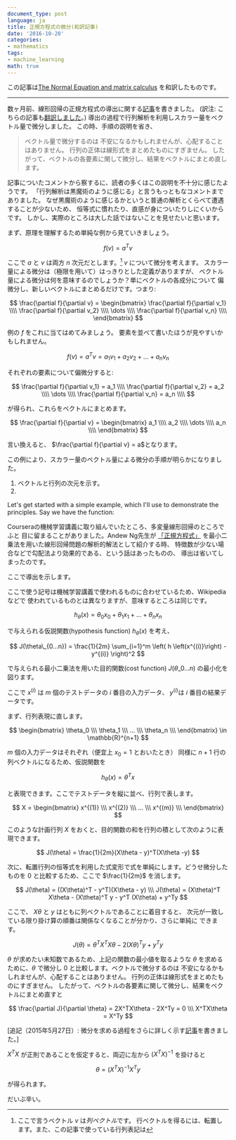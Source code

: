 ```yaml
---
document_type: post
language: ja
title: 正規方程式の微分(和訳記事)
date: '2016-10-20'
categories:
- mathematics
tags:
- machine_learning
math: true
---
```


この記事は[The Normal Equation and matrix calculus](http://eli.thegreenplace.net/2014/derivation-of-the-normal-equation-for-linear-regression/)
を和訳したものです。

---

数ヶ月前、線形回帰の正規方程式の導出に関する[記事](http://eli.thegreenplace.net/2015/the-normal-equation-and-matrix-calculus/)を書きました。
(訳注: こちらの記事も[翻訳しました](https://mt-caret.github.io/blog/2016/10/20/derivation-of-the-normal-equation-for-linear-regression.html)。)
導出の過程で行列解析を利用しスカラー量をベクトル量で微分しました。
この時、手順の説明を省き、

> ベクトル量で微分するのは
> 不安になるかもしれませんが、心配することはありません。
> 行列の正体は線形式をまとめたものにすぎません。
> したがって、ベクトルの各要素に関して微分し、結果をベクトルにまとめ直します。

記事についたコメントから察するに、読者の多くはこの説明を不十分に感じたようです。
「行列解析は黒魔術のように感じる」と言うもっともなコメントまでありました。
なぜ黒魔術のように感じるかというと普通の解析とくらべて遭遇することが少ないため、
恒等式に慣れたり、直感が身についたりしにくいからです。
しかし、実際のところは大した話ではないことを見せたいと思います。

まず、原理を理解するため単純な例から見ていきましょう。

$$
f(v) = a^Tv
$$

ここで $a$ と $v$ は両方 $n$ 次元だとします。[^1] $v$ について微分を考えます。
スカラー量による微分は（極限を用いて）はっきりとした定義がありますが、
ベクトル量による微分は何を意味するのでしょうか？単にベクトルの各成分について
偏微分し、新しいベクトルにまとめるだけです。つまり:

$$
\frac{\partial f}{\partial v} = 
\begin{bmatrix}
\frac{\partial f}{\partial v_1} \\\\
\frac{\partial f}{\partial v_2} \\\\
\dots \\\\
\frac{\partial f}{\partial v_n} \\\\
\end{bmatrix}
$$

例の $f$ をこれに当てはめてみましょう。
要素を並べて書いたほうが見やすいかもしれません。

$$
f(v) = a^Tv = a_1v_1 + a_2v_2 + ... + a_nv_n
$$

それぞれの要素について偏微分すると:

$$
\frac{\partial f}{\partial v_1} = a_1 \\\\
\frac{\partial f}{\partial v_2} = a_2 \\\\
\dots \\\\
\frac{\partial f}{\partial v_n} = a_n \\\\
$$

が得られ、これらをベクトルにまとめます。

$$
\frac{\partial f}{\partial v} = 
\begin{bmatrix}
a_1 \\\\
a_2 \\\\
\dots \\\\
a_n \\\\
\end{bmatrix}
$$

言い換えると、 $\frac{\partial f}{\partial v} = a$となります。

この例により、スカラー量のベクトル量による微分の手順が明らかになりました。

1. ベクトルと行列の次元を示す。
2. 

[^1]: ここで言うベクトル $v$ は*列ベクトル*です。
行ベクトルを得るには、転置します。また、この記事で使っている行列表記は

Let's get started with a simple example, which I'll use to demonstrate the
principles. Say we have the function:

Courseraの機械学習講義に取り組んでいたところ、多変量線形回帰のところでふと
目に留まることがありました。Andew Ng先生が
[「正規方程式」](https://en.wikipedia.org/w/index.php?title=Normal_equation&redirect=no)
を最小二乗法を用いた線形回帰問題の解析的解法として紹介する時、
特徴数が少ない場合などで勾配法より効果的である、という話はあったものの、
導出は省いてしまったのです。

ここで導出を示します。

ここで使う記号は機械学習講義で使われるものに合わせているため、Wikipediaなどで
使われているものとは異なりますが、意味するところは同じです。

$$
h_\theta(x) = \theta_0x_0 + \theta_1x_1 + \dots + \theta_nx_n
$$

で与えられる仮説関数(hypothesis function) $h_\theta(x)$ を考え、

$$
J(\theta\_{0...n})  = \frac{1}{2m} \sum_{i=1}^m \left( h \left(x^{(i)}\right) - y^{(i)} \right)^2
$$

で与えられる最小二乗法を用いた目的関数(cost function) $J(\theta\_{0...n})$
の最小化を図ります。

ここで $x^{(i)}$ は $m$ 個のテストデータの $i$ 番目の入力データ、
$y^{(i)}$は $i$ 番目の結果データです。

まず、行列表現に直します。

$$
\begin{bmatrix}
\theta_0 \\\
\theta_1 \\\
... \\\
\theta_n \\\
\end{bmatrix}
\in \mathbb{R}^{n+1}
$$

$m$ 個の入力データはそれぞれ（便宜上 $x_0 = 1$ とおいたとき）
同様に $n+1$ 行の列ベクトルになるため、仮説関数を

$$
h_\theta(x) = \theta^Tx
$$

と表現できます。ここでテストデータを縦に並べ、行列で表します。

$$
X =
\begin{bmatrix}
x^{(1)} \\\
x^{(2)} \\\
... \\\
x^{(m)} \\\
\end{bmatrix}
$$

このような計画行列 $X$
をおくと、目的関数の和を行列の積として次のように表現できます。

$$
J(\theta) = \frac{1}{2m}(X\theta - y)^T(X\theta -y)
$$

次に、転置行列の恒等式を利用した式変形で式を単純にします。どうせ微分したものを
$0$ と比較するため、ここで $\frac{1}{2m}$ を消します。

$$
J(\theta) = ((X\theta)^T - y^T)(X\theta - y) \\\
J(\theta) = (X\theta)^T X\theta - (X\theta)^T y - y^T (X\theta) + y^Ty
$$

ここで、 $X\theta$ と $y$ はともに列ベクトルであることに着目すると、
次元が一致している限り掛け算の順番は関係なくなることが分かり、さらに単純に
できます。

$$
J(\theta) = \theta^T X^T X\theta - 2(X\theta)^Ty + y^Ty
$$

$\theta$ が求めたい未知数であるため、上記の関数の最小値を取るような $\theta$
を求めるために、$\theta$ で微分し $0$ と比較します。ベクトルで微分するのは
不安になるかもしれませんが、心配することはありません。
行列の正体は線形式をまとめたものにすぎません。
したがって、ベクトルの各要素に関して微分し、結果をベクトルにまとめ直すと

$$
\frac{\partial J}{\partial \theta} = 2X^TX\theta - 2X^Ty = 0 \\\
X^TX\theta = X^Ty
$$

\[追記（2015年5月27日）: 微分を求める過程をさらに詳しく示す[記事](http://eli.thegreenplace.net/2015/the-normal-equation-and-matrix-calculus/)を書きました。\]

$X^TX$ が正則であることを仮定すると、両辺に左から $(X^TX)^{-1}$ を掛けると

$$
\theta = (X^TX)^{-1}X^Ty
$$

が得られます。

だいぶ辛い。
